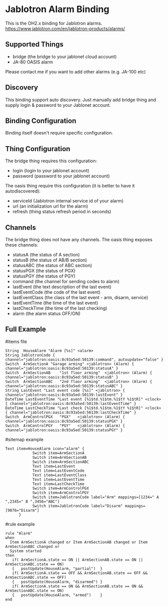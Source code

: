 # Jablotron Alarm Binding

This is the OH2.x binding for Jablotron alarms.
https://www.jablotron.com/en/jablotron-products/alarms/

## Supported Things

* bridge (the bridge to your jablonet cloud account)
* JA-80 OASIS alarm
 
Please contact me if you want to add other alarms (e.g. JA-100 etc)

## Discovery

This binding support auto discovery. Just manually add bridge thing and supply login & password to your Jablonet account.

## Binding Configuration

Binding itself doesn't require specific configuration.

## Thing Configuration

The bridge thing requires this configuration:

* login (login to your jablonet account)
* password (password to your jablonet account)

The oasis thing require this configuration (it is better to have it autodiscovered):

* serviceId (Jablotron internal service id of your alarm)
* url (an initialization url for the alarm)
* refresh (thing status refresh period in seconds)

## Channels

The bridge thing does not have any channels.
The oasis thing exposes these channels:

* statusA (the status of A section)
* statusB (the status of AB/B section)
* statusABC (the status of ABC section)
* statusPGX (the status of PGX)
* statusPGY (the status of PGY)
* command (the channel for sending codes to alarm)
* lastEvent (the text description of the last event)
* lastEventCode (the code of the last event)
* lastEventClass (the class of the last event - arm, disarm, service)
* lastEventTime (the time of the last event)
* lastCheckTime (the time of the last checking)
* alarm (the alarm status OFF/ON)

## Full Example

#items file

```
String  HouseAlarm "Alarm [%s]" <alarm>
String JablotronCode { channel="jablotron:oasis:8c93a5ed:50139:command", autoupdate="false" }
Switch	ArmSectionA	"Garage arming"	<jablotron>	(Alarm)	{ channel="jablotron:oasis:8c93a5ed:50139:statusA" }
Switch	ArmSectionAB	"1st floor arming"	<jablotron>	(Alarm)	{ channel="jablotron:oasis:8c93a5ed:50139:statusB" }
Switch	ArmSectionABC	"2nd floor arming"	<jablotron>	(Alarm)	{ channel="jablotron:oasis:8c93a5ed:50139:statusABC" }
String LastEvent "Last event code [%s]" <jablotron> { channel="jablotron:oasis:8c93a5ed:50139:lastEvent" }
DateTime LastEventTime "Last event [%1$td.%1$tm.%1$tY %1$tR]" <clock> { channel="jablotron:oasis:8c93a5ed:50139:lastEventTime" }
DateTime LastCheckTime "Last check [%1$td.%1$tm.%1$tY %1$tR]" <clock> { channel="jablotron:oasis:8c93a5ed:50139:lastCheckTime" }
Switch	ArmControlPGX	"PGX"	<jablotron>	(Alarm)	{ channel="jablotron:oasis:8c93a5ed:50139:statusPGX" }
Switch	ArmControlPGY	"PGY"	<jablotron>	(Alarm)	{ channel="jablotron:oasis:8c93a5ed:50139:statusPGY" }
```

#sitemap example

```
Text item=HouseAlarm icon="alarm" {
            Switch item=ArmSectionA
            Switch item=ArmSectionAB
            Switch item=ArmSectionABC
            Text item=LastEvent
            Text item=LastEventCode
            Text item=LastEventClass
            Text item=LastEventTime
            Text item=LastCheckTime
            Switch item=ArmControlPGX
            Switch item=ArmControlPGY
            Switch item=JablotronCode label="Arm" mappings=[1234=" A ",2345=" B ",3456="ABC"]
            Switch item=JablotronCode label="Disarm" mappings=[9876="Disarm"]
      }
```

#rule example

```
rule "Alarm"
when 
  Item ArmSectionA changed or Item ArmSectionAB changed or Item ArmSectionABC changed or 
  System started
then
   if( ArmSectionA.state == ON || ArmSectionAB.state == ON || ArmSectionABC.state == ON)
   {   postUpdate(HouseAlarm, "partial")  }
   if( ArmSectionA.state == OFF && ArmSectionAB.state == OFF && ArmSectionABC.state == OFF)
   {   postUpdate(HouseAlarm, "disarmed") }
   if( ArmSectionA.state == ON && ArmSectionAB.state == ON && ArmSectionABC.state == ON)
   {   postUpdate(HouseAlarm, "armed")    }
end
```